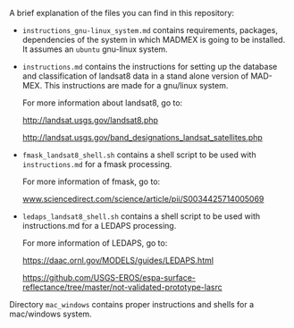 A brief explanation of the files you can find in this repository:

* `instructions_gnu-linux_system.md` contains requirements, packages, dependencies of the system in which MADMEX is going to be installed. It assumes an `ubuntu` gnu-linux system.

* `instructions.md` contains the instructions for setting up the database and classification of landsat8 data in a stand alone version of MAD-MEX. This instructions are made for a gnu/linux system.

	For more information about landsat8, go to:

	http://landsat.usgs.gov/landsat8.php

	http://landsat.usgs.gov/band_designations_landsat_satellites.php


* `fmask_landsat8_shell.sh` contains a shell script to be used with `instructions.md` for a fmask processing.

	For more information of fmask, go to:

	www.sciencedirect.com/science/article/pii/S0034425714005069


* `ledaps_landsat8_shell.sh` contains a shell script to be used with instructions.md for a LEDAPS processing.

	For more information of LEDAPS, go to:

	https://daac.ornl.gov/MODELS/guides/LEDAPS.html

	https://github.com/USGS-EROS/espa-surface-reflectance/tree/master/not-validated-prototype-lasrc

Directory `mac_windows` contains proper instructions and shells for a mac/windows system.


